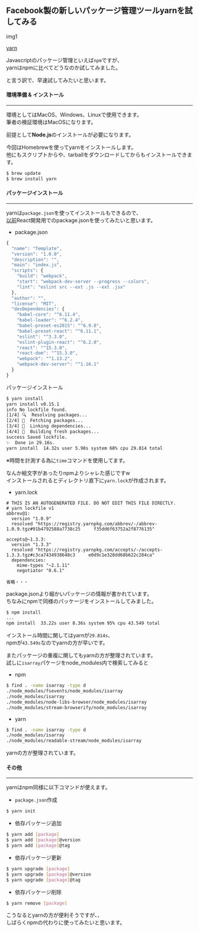 ## Facebook製の新しいパッケージ管理ツールyarnを試してみる

img1

[yarn](https://yarnpkg.com)

Javascriptのパッケージ管理といえば`npm`ですが、<br>
yarnはnpmに比べてどうなのか試してみました。

と言う訳で、早速試してみたいと思います。

#### 環境準備 & インストール
****

環境としてはMacOS、Windows、Linuxで使用できます。<br>
筆者の検証環境はMacOSになります。

前提として**Node.js**のインストールが必要になります。

今回はHomebrewを使ってyarnをインストールします。<br>
他にもスクリプトからや、tarballをダウンロードしてからもインストールできます。

```sh
$ brew update
$ brew install yarn
```

#### パッケージインストール
****

yarnは`package.json`を使ってインストールもできるので、<br>
[以前](http://developabout0309.blogspot.jp/2016/09/react-1.html)React開発用でのpackage.jsonを使ってみたいと思います。

* package.json

```js
{
  "name": "Template",
  "version": "1.0.0",
  "description": "",
  "main": "index.js",
  "scripts": {
    "build": "webpack",
    "start": "webpack-dev-server --progress --colors",
    "lint": "eslint src --ext .js --ext .jsx"
  },
  "author": "",
  "license": "MIT",
  "devDependencies": {
    "babel-core": "^6.11.4",
    "babel-loader": "^6.2.4",
    "babel-preset-es2015": "^6.9.0",
    "babel-preset-react": "^6.11.1",
    "eslint": "^3.3.0",
    "eslint-plugin-react": "^6.2.0",
    "react": "^15.3.0",
    "react-dom": "^15.3.0",
    "webpack": "^1.13.2",
    "webpack-dev-server": "^1.16.1"
  }
}
```

パッケージインストール
```sh
$ yarn install
yarn install v0.15.1
info No lockfile found.
[1/4] 🔍  Resolving packages...
[2/4] 🚚  Fetching packages...
[3/4] 🔗  Linking dependencies...
[4/4] 📃  Building fresh packages...
success Saved lockfile.
✨  Done in 29.16s.
yarn install  14.32s user 5.98s system 68% cpu 29.814 total
```
※時間を計測する為に`time`コマンドを使用してます。

なんか絵文字があったりnpmよりシャレた感じですw<br>
インストールされるとディレクトリ直下に`yarn.lock`が作成されます。

* yarn.lock

```
# THIS IS AN AUTOGENERATED FILE. DO NOT EDIT THIS FILE DIRECTLY.
# yarn lockfile v1
abbrev@1:
  version "1.0.9"
  resolved "https://registry.yarnpkg.com/abbrev/-/abbrev-1.0.9.tgz#91b4792588a7738c25     f35dd6f63752a2f8776135"

accepts@~1.3.3:
  version "1.3.3"
  resolved "https://registry.yarnpkg.com/accepts/-/accepts-1.3.3.tgz#c3ca7434938648c3     e0d9c1e328dd68b622c284ca"
  dependencies:
    mime-types "~2.1.11"
    negotiator "0.6.1"

省略・・・
```

package.jsonより細かいパッケージの情報が書かれています。<br>
ちなみにnpmで同様のパッケージをインストールしてみました。

```sh
$ npm install
...
npm install  33.22s user 8.36s system 95% cpu 43.549 total
```

インストール時間に関してはyarnが`29.814s`、<br>
npmが`43.549s`なのでyarnの方が早いです。

またパッケージの重複に関してもyarnの方が整理されています。<br>
試しに`isarray`パケージをnode_modules内で検索してみると

* npm

```sh
$ find . -name isarray -type d
./node_modules/fsevents/node_modules/isarray
./node_modules/isarray
./node_modules/node-libs-browser/node_modules/isarray
./node_modules/stream-browserify/node_modules/isarray
```

* yarn

```sh
$ find . -name isarray -type d
./node_modules/isarray
./node_modules/readable-stream/node_modules/isarray
```

yarnの方が整理されています。

#### その他
****

yarnはnpm同様に以下コマンドが使えます。

* `package.json`作成

```sh
$ yarn init
```

* 依存パッケージ追加

```sh
$ yarn add [package]
$ yarn add [package]@version
$ yarn add [package]@tag
```

* 依存パッケージ更新

```sh
$ yarn upgrade [package]
$ yarn upgrade [package]@version
$ yarn upgrade [package]@tag
```

* 依存パッケージ削除

```sh
$ yarn remove [package]
```

こうなるとyarnの方が便利そうですが、、<br>
しばらくnpmの代わりに使ってみたいと思います。
